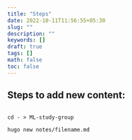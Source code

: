 ```yaml
---
title: "Steps"
date: 2022-10-11T11:56:55+05:30
slug: ""
description: ""
keywords: []
draft: true
tags: []
math: false
toc: false
---
```


## Steps to add new content:

```

cd - > ML-study-group

hugo new notes/filename.md

```

